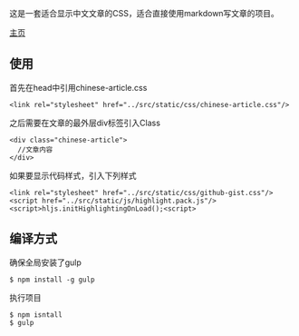 这是一套适合显示中文文章的CSS，适合直接使用markdown写文章的项目。

[主页](https://xugy0926.github.io/chinese-markdown-css/)

## 使用

首先在head中引用chinese-article.css

```
<link rel="stylesheet" href="../src/static/css/chinese-article.css"/> 
```

之后需要在文章的最外层div标签引入Class

```
<div class="chinese-article">
  //文章内容
</div>
```

如果要显示代码样式，引入下列样式

```
<link rel="stylesheet" href="../src/static/css/github-gist.css"/>
<script href="../src/static/js/highlight.pack.js"/>
<script>hljs.initHighlightingOnLoad();<script>
```

## 编译方式

确保全局安装了gulp
```
$ npm install -g gulp
```

执行项目
```
$ npm isntall
$ gulp
```
